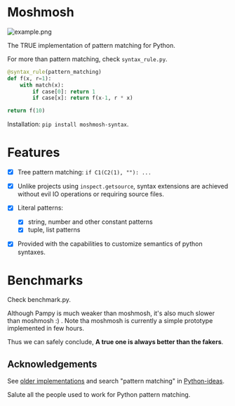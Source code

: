 # Moshmosh

![example.png](https://raw.githubusercontent.com/thautwarm/moshmosh/master/example.png)

The TRUE implementation of pattern matching for Python.

For more than pattern matching, check `syntax_rule.py`.

```python
@syntax_rule(pattern_matching)
def f(x, r=1):
    with match(x):
        if case[0]: return 1
        if case[x]: return f(x-1, r * x)

return f(10)
```

Installation: `pip install moshmosh-syntax`.


# Features

- [x] Tree pattern matching: `if C1(C2(1), ""): ...`

- [x] Unlike projects using `inspect.getsource`, syntax extensions are achieved without evil IO operations or requiring source files.

- [x] Literal patterns:
    - [x] string, number and other constant patterns
    - [x] tuple, list patterns

- [x] Provided with the capabilities to customize semantics of python syntaxes.

# Benchmarks

Check benchmark.py.

Although Pampy is much weaker than moshmosh, it's also much slower than moshmosh :) .
Note tha moshmosh is currently a simple prototype implemented in few hours.

Thus we can safely conclude, **A true one is always better than the fakers**.

## Acknowledgements

See [older implementations](http://www.grantjenks.com/docs/patternmatching/#alternative-packages) and search "pattern matching" in [Python-ideas](https://mail.python.org/archives/list/python-ideas@python.org/).

Salute all the people used to work for Python pattern matching.
